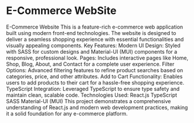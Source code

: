 # E-Commerce  WebSite
 E-Commerce Website This is a feature-rich e-commerce web application built using modern front-end technologies. The website is designed to deliver a seamless shopping experience with essential functionalities and visually appealing components.  Key Features: Modern UI Design: Styled with SASS for custom designs and Material-UI (MUI) components for a responsive, professional look. Pages: Includes interactive pages like Home, Shop, Blog, About, and Contact for a complete user experience. Filter Options: Advanced filtering features to refine product searches based on categories, price, and other attributes. Add to Cart Functionality: Enables users to add products to their cart for a hassle-free shopping experience. TypeScript Integration: Leveraged TypeScript to ensure type safety and maintain clean, scalable code. Technologies Used: React.js TypeScript SASS Material-UI (MUI) This project demonstrates a comprehensive understanding of React.js and modern web development practices, making it a solid foundation for any e-commerce platform.
